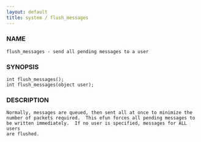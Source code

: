 ```yaml
---
layout: default
title: system / flush_messages
---
```


### NAME

    flush_messages - send all pending messages to a user

### SYNOPSIS

    int flush_messages();
    int flush_messages(object user);

### DESCRIPTION

    Normally, messages are queued, then sent all at once to minimize the
    number of packets required.  This efun forces all pending messages to
    be written immediately.  If no user is specified, messages for ALL users
    are flushed.
